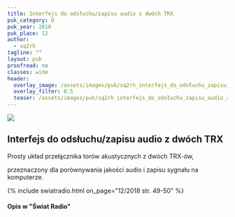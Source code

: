 ```yaml
---
title: Interfejs do odsłuchu/zapisu audio z dwóch TRX
puk_category: D
puk_year: 2018
puk_place: 12
author: 
  - sq2rh
tagline: ""
layout: puk
proofread: no
classes: wide
header:
  overlay_image: /assets/images/puk/sq2rh_interfejs_do_odsłuchu_zapisu_audio_z_dwóch_trx.jpg
  overlay_filter: 0.5
  teaser: /assets/images/puk/sq2rh_interfejs_do_odsłuchu_zapisu_audio_z_dwóch_trx.jpg
---
```






 



![](assets/data/img/projects/2018-12-0.jpg) 



Interfejs do odsłuchu/zapisu audio z dwóch TRX
----------------------------------------------





 Prosty układ przełącznika torów akustycznych z dwóch TRX-ów,

 przeznaczony dla porównywania jakości audio i zapisu sygnału na komputerze.






{% include swiatradio.html on_page="12/2018 str. 49-50" %}
#### Opis w "Świat Radio"



 





 


